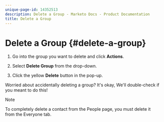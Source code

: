 ```yaml
---
unique-page-id: 14352513
description: Delete a Group - Marketo Docs - Product Documentation
title: Delete a Group
---
```


# Delete a Group {#delete-a-group}

1. Go into the group you want to delete and click **Actions**.

1. Select **Delete Group** from the drop-down.

1. Click the yellow **Delete** button in the pop-up.
  
Worried about accidentally deleting a group? It's okay, We'll double-check if you meant to do this!

>[!NOTE]
>
>To completely delete a contact from the People page, you must delete it from the Everyone tab.
